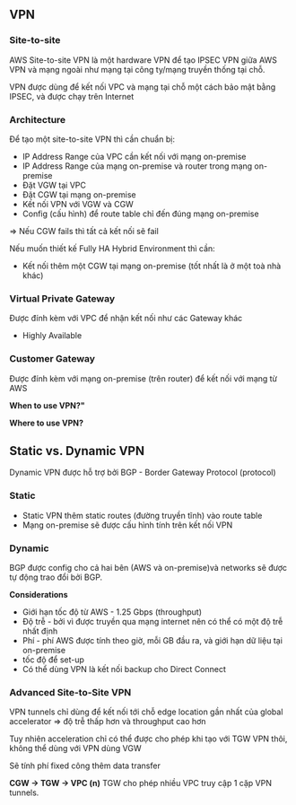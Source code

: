 ## VPN

### Site-to-site

AWS Site-to-site VPN là một hardware VPN để tạo IPSEC VPN giữa AWS VPN và mạng ngoài như mạng tại công ty/mạng truyền thống tại chỗ. 

VPN được dùng để kết nối VPC và mạng tại chỗ một cách bảo mật bằng IPSEC, và được chạy trên Internet

### Architecture
Để tạo một site-to-site VPN thì cần chuẩn bị:
- IP Address Range của VPC cần kết nối với mạng on-premise
- IP Address Range của mạng on-premise và router trong mạng on-premise
- Đặt VGW tại VPC
- Đặt CGW tại mạng on-premise
- Kết nối VPN với VGW và CGW  
- Config (cấu hình) để route table chỉ đến đúng mạng on-premise 

=> Nếu CGW fails thì tất cả kết nối sẽ fail 

Nếu muốn thiết kế Fully HA Hybrid Environment thì cần:
- Kết nối thêm một CGW tại mạng on-premise (tốt nhất là ở một toà nhà khác)

### Virtual Private Gateway
Được đính kèm với VPC để nhận kết nối như các Gateway khác
- Highly Available
### Customer Gateway
Được đính kèm với mạng on-premise (trên router) để kết nối với mạng từ AWS 

**When to use VPN?"**

**Where to use VPN?**


## Static vs. Dynamic VPN 
Dynamic VPN được hỗ trợ bởi BGP - Border Gateway Protocol (protocol)

### Static
- Static VPN thêm static routes (đường truyền tĩnh) vào route table
- Mạng on-premise sẽ được cấu hình tính trên kết nối VPN 

### Dynamic 
BGP được config cho cả hai bên (AWS và on-premise)và networks sẽ được tự động trao đổi bởi BGP. 

**Considerations**
- Giới hạn tốc độ từ AWS - 1.25 Gbps (throughput) 
- Độ trễ - bởi vì được truyền qua mạng internet nên có thể có một độ trễ nhất định
- Phí - phí AWS được tính theo giờ, mỗi GB đầu ra, và giới hạn dữ liệu tại on-premise
- tốc độ để set-up
- Có thể dùng VPN là kết nối backup cho Direct Connect

### Advanced Site-to-Site VPN
VPN tunnels chỉ dùng để kết nối tới chỗ edge location gần nhất của global accelerator => độ trễ thấp hơn và throughput cao hơn

Tuy nhiên acceleration chỉ có thể được cho phép khi tạo với TGW VPN thôi, không thể dùng với VPN dùng VGW

Sẽ tính phí fixed công thêm data transfer


**CGW -> TGW -> VPC (n)**
TGW cho phép nhiều VPC truy cập 1 cặp VPN tunnels. 